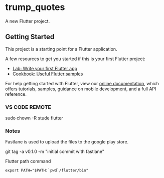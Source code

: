 # trump_quotes

A new Flutter project.

## Getting Started

This project is a starting point for a Flutter application.

A few resources to get you started if this is your first Flutter project:

- [Lab: Write your first Flutter app](https://flutter.dev/docs/get-started/codelab)
- [Cookbook: Useful Flutter samples](https://flutter.dev/docs/cookbook)

For help getting started with Flutter, view our
[online documentation](https://flutter.dev/docs), which offers tutorials,
samples, guidance on mobile development, and a full API reference.


### VS CODE REMOTE 

sudo chown -R stude flutter



### Notes
Fastlane is used to upload the files to the google play store.

git tag -a v0.1.0 -m "initial commit with fastlane"

Flutter path command
```
export PATH="$PATH:`pwd`/flutter/bin"
```